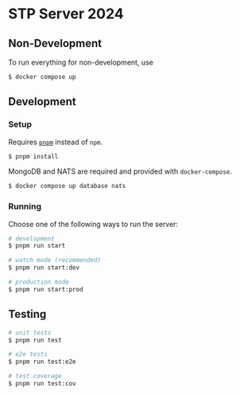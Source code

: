 # STP Server 2024

## Non-Development

To run everything for non-development, use

```bash
$ docker compose up
```

## Development

### Setup

Requires [`pnpm`](https://pnpm.js.org/) instead of `npm`.

```bash
$ pnpm install
```

MongoDB and NATS are required and provided with `docker-compose`.

```bash
$ docker compose up database nats
```

### Running

Choose one of the following ways to run the server:

```bash
# development
$ pnpm run start
```

```bash
# watch mode (recommended)
$ pnpm run start:dev
```

```bash
# production mode
$ pnpm run start:prod
```

## Testing

```bash
# unit tests
$ pnpm run test

# e2e tests
$ pnpm run test:e2e

# test coverage
$ pnpm run test:cov
```
